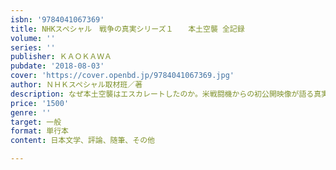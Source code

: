 ```yaml
---
isbn: '9784041067369'
title: NHKスペシャル　戦争の真実シリーズ１　　本土空襲 全記録
volume: ''
series: ''
publisher: ＫＡＯＫＡＷＡ
pubdate: '2018-08-03'
cover: 'https://cover.openbd.jp/9784041067369.jpg'
author: ＮＨＫスペシャル取材班／著
description: なぜ本土空襲はエスカレートしたのか。米戦闘機からの初公開映像が語る真実
price: '1500'
genre: ''
target: 一般
format: 単行本
content: 日本文学、評論、随筆、その他

---
```

